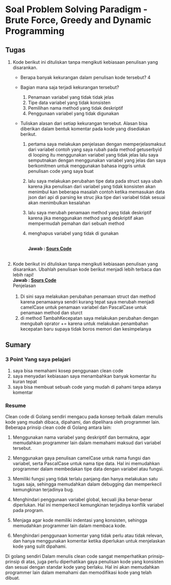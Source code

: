 # Soal Problem Solving Paradigm - Brute Force, Greedy and Dynamic Programming

## Tugas

 1. Kode berikut ini dituliskan tanpa mengikuti kebiasaan penulisan yang disarankan.
    - Berapa banyak kekurangan dalam penulisan kode tersebut?  4
    - Bagian mana saja terjadi kekurangan tersebut?
       1. Penamaan variabel yang tidak tidak jelas
       2. Tipe data variabel yang tidak konsisten
       3. Pemilihan nama method yang tidak deskriptif
       4. Penggunaan variabel yang tidak digunakan
    - Tuliskan alasan dari setiap kekurangan tersebut. Alasan bisa diberikan dalam bentuk komentar pada kode yang disediakan berikut.
      
      1. pertama saya melakukan penjelasan dengan memperjelasmaksut dari variabel contoh yang saya rubah pada method getuserbyid di looping itu menggunakan variabel yang tidak jelas lalu saya semputnakan dengan menggunakan variabel yang jelas dan saya berkomitmen untuk menggunakan bahasa inggris untuk penulisan code yang saya buat
      2. lalu saya melakukan perubahan tipe data pada struct saya ubah karena jika penulisan dari variabel yang tidak konsisten akan menimbul kan beberapa masalah contoh ketika memasukan data json dari api di parsing ke struc jika tipe dari variabel tidak sesuai akan menimbulkan kesalahan
      3. lalu saya merubah penamaan method yang tidak deskriptif karena jika menggunakan method yang deskriptif akan mempermudah pemahan dari sebuah method
      4. menghapus variabel yang tidak di gunakan
   
         <br>********************************Jawab :  [Sours Code](tugas/../Section13_CleanCode/tugas/userservice.go)********************************   
            <br>
1. Kode berikut ini dituliskan tanpa mengikuti kebiasaan penulisan yang disarankan. Ubahlah penulisan kode berikut menjadi lebih terbaca dan lebih rapi!
   <br>********************************Jawab :  [Sours Code](tugas/../Section13_CleanCode/tugas/kendaraa.go)********************************   
   Penjelasan  
   <br>
   1. Di sini saya melakukan perubahan penamaan struct dan method karena penamaanya sendri kurang tepat saya merubah menjadi camelCase untuk penamaan variabel dan PascalCase untuk penamaan method dan sturct
   2. di method TambahKecepatan saya melakukan perubahan dengan mengubah oprator += karena untuk melakukan penambahan kecepatan baru supaya tidak boros memori dan kesimpelanya
  
## Sumary
### 3 Point Yang saya pelajari
1. saya bisa memahami kosep penggunaan clean code 
2. saya menyadari kebiasaan saya menambahkan banyak komentar itu kuran tepat
3. saya bisa membuat sebuah code yang mudah di pahami tanpa adanya komentar
   
### Resume
Clean code di Golang sendiri mengacu pada konsep  terbaik dalam menulis kode yang mudah dibaca, dipahami, dan dipelihara oleh programmer lain. Beberapa prinsip clean code di Golang antara lain:

1. Menggunakan nama variabel yang deskriptif dan bermakna, agar memudahkan programmer lain dalam memahami maksud dari variabel tersebut.

2. Menggunakan gaya penulisan camelCase untuk nama fungsi dan variabel, serta PascalCase untuk nama tipe data. Hal ini memudahkan programmer dalam membedakan tipe data dengan variabel atau fungsi.

3. Memiliki fungsi yang tidak terlalu panjang dan hanya melakukan satu tugas saja, sehingga memudahkan dalam debugging dan memperkecil kemungkinan terjadinya bug.

4. Menghindari penggunaan variabel global, kecuali jika benar-benar diperlukan. Hal ini memperkecil kemungkinan terjadinya konflik variabel pada program.

5. Menjaga agar kode memiliki indentasi yang konsisten, sehingga memudahkan programmer lain dalam membaca kode.

6. Menghindari penggunaan komentar yang tidak perlu atau tidak relevan, dan hanya menggunakan komentar ketika diperlukan untuk menjelaskan kode yang sulit dipahami.

Di golang sendiri Dalam menulis clean code sangat memperhatikan prinsip-prinsip di atas, juga perlu diperhatikan gaya penulisan kode yang konsisten dan sesuai dengan standar kode yang berlaku. Hal ini akan memudahkan programmer lain dalam memahami dan memodifikasi kode yang telah dibuat.